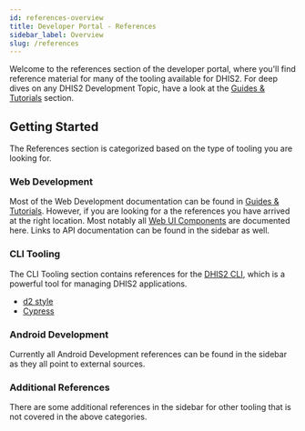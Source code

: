 ```yaml
---
id: references-overview
title: Developer Portal - References
sidebar_label: Overview
slug: /references
---
```


Welcome to the references section of the developer portal, where you'll find reference material for many of the tooling available for DHIS2. For deep dives on any DHIS2 Development Topic, have a look at the [Guides & Tutorials](/docs) section.

## Getting Started

The References section is categorized based on the type of tooling you are looking for.

### Web Development

Most of the Web Development documentation can be found in [Guides & Tutorials](/docs). However, if you are looking for a the references you have arrived at the right location. Most notably all [Web UI Components](/docs/ui/webcomponents) are documented here. Links to API documentation can be found in the sidebar as well.

### CLI Tooling

The CLI Tooling section contains references for the [DHIS2 CLI](/docs/cli), which is a powerful tool for managing DHIS2 applications.

- [d2 style](/docs/cli/style/getting-started)
- [Cypress](/docs/cli/cypress/getting-started)

### Android Development

Currently all Android Development references can be found in the sidebar as they all point to external sources.

### Additional References

There are some additional references in the sidebar for other tooling that is not covered in the above categories.